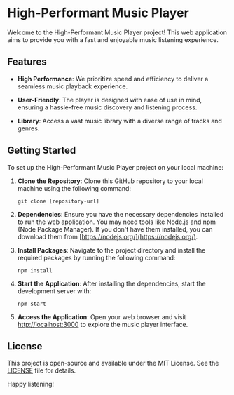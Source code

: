 # High-Performant Music Player

Welcome to the High-Performant Music Player project! This web application aims to provide you with a fast and enjoyable music listening experience.

## Features

- **High Performance**: We prioritize speed and efficiency to deliver a seamless music playback experience.

- **User-Friendly**: The player is designed with ease of use in mind, ensuring a hassle-free music discovery and listening process.

- **Library**: Access a vast music library with a diverse range of tracks and genres.

## Getting Started

To set up the High-Performant Music Player project on your local machine:

1. **Clone the Repository**: Clone this GitHub repository to your local machine using the following command:

   ```
   git clone [repository-url]
   ```

2. **Dependencies**: Ensure you have the necessary dependencies installed to run the web application. You may need tools like Node.js and npm (Node Package Manager). If you don't have them installed, you can download them from [https://nodejs.org/](https://nodejs.org/).

3. **Install Packages**: Navigate to the project directory and install the required packages by running the following command:

   ```
   npm install
   ```

4. **Start the Application**: After installing the dependencies, start the development server with:

   ```
   npm start
   ```

5. **Access the Application**: Open your web browser and visit [http://localhost:3000](http://localhost:3000) to explore the music player interface.


## License

This project is open-source and available under the MIT License. See the [LICENSE](LICENSE) file for details.



Happy listening!

